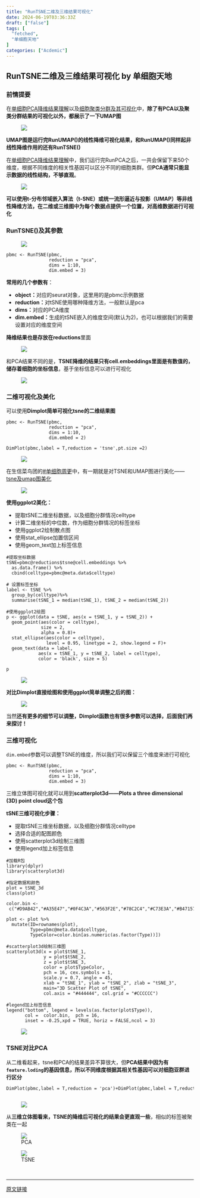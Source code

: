 ```yaml
---
title: "RunTSNE二维及三维结果可视化"
date: 2024-06-19T03:36:33Z
draft: ["false"]
tags: [
  "fetched",
  "单细胞天地"
]
categories: ["Acdemic"]
---
```

RunTSNE二维及三维结果可视化 by 单细胞天地
------
<div><section data-tool="mdnice编辑器" data-website="https://www.mdnice.com"><h3 data-tool="mdnice编辑器"><span></span><span></span><span>前情提要</span><span></span></h3><p data-tool="mdnice编辑器">在<a href="https://mp.weixin.qq.com/s?__biz=MzI1Njk4ODE0MQ==&amp;mid=2247522734&amp;idx=1&amp;sn=87543a75fa71c707908f582df51bad27&amp;scene=21#wechat_redirect" data-linktype="2">单细胞PCA降维结果理解</a>以及<a href="https://mp.weixin.qq.com/s?__biz=MzI1Njk4ODE0MQ==&amp;mid=2247522941&amp;idx=1&amp;sn=5145f5c0570d691c4202ca8c188f90d4&amp;scene=21#wechat_redirect" data-linktype="2">细胞聚类分群及其可视化</a>中，<strong>除了有PCA以及聚类分群结果的可视化以外，都展示了一下UMAP图</strong></p><figure data-tool="mdnice编辑器"><img data-imgfileid="100039296" data-ratio="0.6917148362235067" data-src="https://mmbiz.qpic.cn/mmbiz_png/siaia0BDGJdjRrDyDK8mnbRm5YFrc45mWWmRYYg4SkIJOHP32hJrmcdEcgRcpVkas5qibOFPVq4YDziccAickwzuTfg/640?wx_fmt=png&amp;from=appmsg" data-type="png" data-w="1038" src="https://mmbiz.qpic.cn/mmbiz_png/siaia0BDGJdjRrDyDK8mnbRm5YFrc45mWWmRYYg4SkIJOHP32hJrmcdEcgRcpVkas5qibOFPVq4YDziccAickwzuTfg/640?wx_fmt=png&amp;from=appmsg"></figure><p data-tool="mdnice编辑器"><strong>UMAP图是运行完RunUMAP()的线性降维可视化结果，和RunUMAP()同样起非线性降维作用的还有RunTSNE()</strong></p><p data-tool="mdnice编辑器">在<a href="https://mp.weixin.qq.com/s?__biz=MzI1Njk4ODE0MQ==&amp;mid=2247522734&amp;idx=1&amp;sn=87543a75fa71c707908f582df51bad27&amp;scene=21#wechat_redirect" data-linktype="2">单细胞PCA降维结果理解</a>中，我们运行完RunPCA之后，一共会保留下来50个维度，根据不同维度的相关性基因可以区分不同的细胞类群。但<strong>PCA通常只能显示数据的线性结构，不够直观</strong>。</p><figure data-tool="mdnice编辑器"><img data-imgfileid="100039298" data-ratio="0.7514071294559099" data-src="https://mmbiz.qpic.cn/mmbiz_png/siaia0BDGJdjRrDyDK8mnbRm5YFrc45mWW6CvpbPrILvFjBop2nO97YOnNN620saSlotwj9Y5UcOmlfxh5ZuAicqg/640?wx_fmt=png&amp;from=appmsg" data-type="png" data-w="1066" src="https://mmbiz.qpic.cn/mmbiz_png/siaia0BDGJdjRrDyDK8mnbRm5YFrc45mWW6CvpbPrILvFjBop2nO97YOnNN620saSlotwj9Y5UcOmlfxh5ZuAicqg/640?wx_fmt=png&amp;from=appmsg"></figure><p data-tool="mdnice编辑器"><strong>可以使用t-分布邻域嵌入算法（t-SNE）或统一流形逼近与投影（UMAP）等非线性降维方法，在二维或三维图中为每个数据点提供一个位置，对高维数据进行可视化</strong></p><h3 data-tool="mdnice编辑器"><span></span><span></span><span>RunTSNE()及其参数</span><span></span></h3><figure data-tool="mdnice编辑器"><img data-imgfileid="100039295" data-ratio="1.1633986928104576" data-src="https://mmbiz.qpic.cn/mmbiz_png/siaia0BDGJdjRrDyDK8mnbRm5YFrc45mWWS4En4jb0BhnVyjiaG3rhGUMSvI7z1SRUPJ2UHFoziaLW8cCC4WicJpbOg/640?wx_fmt=png&amp;from=appmsg" data-type="png" data-w="612" src="https://mmbiz.qpic.cn/mmbiz_png/siaia0BDGJdjRrDyDK8mnbRm5YFrc45mWWS4En4jb0BhnVyjiaG3rhGUMSvI7z1SRUPJ2UHFoziaLW8cCC4WicJpbOg/640?wx_fmt=png&amp;from=appmsg"></figure><pre data-tool="mdnice编辑器"><span></span><code>pbmc &lt;- RunTSNE(pbmc,<br>                reduction = <span>"pca"</span>,<br>                dims = 1:10,<br>                dim.embed = 3)<br></code></pre><p data-tool="mdnice编辑器"><strong>常用的几个参数有</strong>：</p><ul data-tool="mdnice编辑器"><li><section><strong>object：</strong>对应的seurat对象，这里用的是pbmc示例数据</section></li><li><section><strong>reduction：</strong>对tSNE使用哪种降维方法，一般默认是pca</section></li><li><section><strong>dims：</strong>对应的PCA维度</section></li><li><section><strong>dim.embed：</strong>生成的tSNE嵌入的维度空间(默认为2)，也可以根据我们的需要设置对应的维度空间</section></li></ul><p data-tool="mdnice编辑器"><strong>降维结果也是存放在reductions</strong>里面</p><figure data-tool="mdnice编辑器"><img data-imgfileid="100039294" data-ratio="0.40185185185185185" data-src="https://mmbiz.qpic.cn/mmbiz_png/siaia0BDGJdjRrDyDK8mnbRm5YFrc45mWWRyH8MsOOlBTtYoWCvtSR5giaC10icuA7znVYwueAo3tZlOJialW2nHVdg/640?wx_fmt=png&amp;from=appmsg" data-type="png" data-w="1080" src="https://mmbiz.qpic.cn/mmbiz_png/siaia0BDGJdjRrDyDK8mnbRm5YFrc45mWWRyH8MsOOlBTtYoWCvtSR5giaC10icuA7znVYwueAo3tZlOJialW2nHVdg/640?wx_fmt=png&amp;from=appmsg"></figure><p data-tool="mdnice编辑器">和PCA结果不同的是，<strong>TSNE降维的结果只有cell.embeddings里面是有数值的，储存着细胞的坐标信息</strong>，基于坐标信息可以进行可视化</p><figure data-tool="mdnice编辑器"><img data-imgfileid="100039297" data-ratio="1.3461538461538463" data-src="https://mmbiz.qpic.cn/mmbiz_png/siaia0BDGJdjRrDyDK8mnbRm5YFrc45mWWYC9ibYnlyRN3CWKMyb5JAAHW0Sk0uqWOByFSYGQYnhYj03YX7xRw1FA/640?wx_fmt=png&amp;from=appmsg" data-type="png" data-w="520" src="https://mmbiz.qpic.cn/mmbiz_png/siaia0BDGJdjRrDyDK8mnbRm5YFrc45mWWYC9ibYnlyRN3CWKMyb5JAAHW0Sk0uqWOByFSYGQYnhYj03YX7xRw1FA/640?wx_fmt=png&amp;from=appmsg"></figure><h3 data-tool="mdnice编辑器"><span></span><span></span><span>二维可视化及美化</span><span></span></h3><p data-tool="mdnice编辑器">可以使用<strong>Dimplot简单可视化tsne的二维结果图</strong></p><pre data-tool="mdnice编辑器"><span></span><code>pbmc &lt;- RunTSNE(pbmc,<br>                reduction = <span>"pca"</span>,<br>                dims = 1:10,<br>                dim.embed = 2)<br>                <br>DimPlot(pbmc,label = T,reduction = <span>'tsne'</span>,pt.size =2)<br></code></pre><figure data-tool="mdnice编辑器"><img data-imgfileid="100039301" data-ratio="0.7467289719626168" data-src="https://mmbiz.qpic.cn/mmbiz_png/siaia0BDGJdjRrDyDK8mnbRm5YFrc45mWWNgTcvevHB1oJibF2ibUbvFic82GMIhbj0T0d35RwicnjM3ib6HkqKqhB01g/640?wx_fmt=png&amp;from=appmsg" data-type="png" data-w="1070" src="https://mmbiz.qpic.cn/mmbiz_png/siaia0BDGJdjRrDyDK8mnbRm5YFrc45mWWNgTcvevHB1oJibF2ibUbvFic82GMIhbj0T0d35RwicnjM3ib6HkqKqhB01g/640?wx_fmt=png&amp;from=appmsg"></figure><p data-tool="mdnice编辑器">在生信菜鸟团的<a href="https://mp.weixin.qq.com/mp/appmsgalbum?action=getalbum&amp;__biz=MzUzMTEwODk0Ng==&amp;scene=1&amp;album_id=2546857217690632193&amp;count=3&amp;uin=&amp;key=&amp;devicetype=Windows+11+x64&amp;version=63090a1b&amp;lang=zh_CN&amp;ascene=0" data-linktype="2">#单细胞周更</a>中，有一期就是对TSNE和UMAP图进行美化——<a href="https://mp.weixin.qq.com/s?__biz=MzUzMTEwODk0Ng==&amp;mid=2247512357&amp;idx=1&amp;sn=0501e682033fdbb9771ffd14acd4f93d&amp;scene=21#wechat_redirect" data-linktype="2">tsne及umap图美化</a></p><figure data-tool="mdnice编辑器"><img data-imgfileid="100039299" data-ratio="0.608433734939759" data-src="https://mmbiz.qpic.cn/mmbiz_png/siaia0BDGJdjRrDyDK8mnbRm5YFrc45mWWIsZiaRVtwQicwrbYTd8ia7fzGgIgcJupibNQ4lUMgazia8AGtuuqG7Snt9g/640?wx_fmt=png&amp;from=appmsg" data-type="png" data-w="996" src="https://mmbiz.qpic.cn/mmbiz_png/siaia0BDGJdjRrDyDK8mnbRm5YFrc45mWWIsZiaRVtwQicwrbYTd8ia7fzGgIgcJupibNQ4lUMgazia8AGtuuqG7Snt9g/640?wx_fmt=png&amp;from=appmsg"></figure><p data-tool="mdnice编辑器"><strong>使用ggplot2美化：</strong></p><ul data-tool="mdnice编辑器"><li><section>提取tSNE二维坐标数据，以及细胞分群情况celltype</section></li><li><section>计算二维坐标的中位数，作为细胞分群情况的标签坐标</section></li><li><section>使用ggplot2绘制散点图</section></li><li><section>使用stat_ellipse加置信区间</section></li><li><section>使用geom_text加上标签信息</section></li></ul><pre data-tool="mdnice编辑器"><span></span><code><span>#提取坐标数据</span><br>tSNE=pbmc@reductions<span>$tsne</span>@cell.embeddings %&gt;%<br>  as.data.frame() %&gt;%<br>  cbind(celltype=pbmc@meta.data<span>$celltype</span>)<br><br><span># 设置标签坐标</span><br>label &lt;- tSNE %&gt;%<br>  group_by(celltype)%&gt;%<br>  summarise(tSNE_1 = median(tSNE_1), tSNE_2 = median(tSNE_2))<br><br><span>#使用ggplot2绘图</span><br>p &lt;- ggplot(data = tSNE, aes(x = tSNE_1, y = tSNE_2)) +<br>  geom_point(aes(color = celltype),<br>             size = 2,<br>             alpha = 0.8)+<br>  stat_ellipse(aes(color = celltype),<br>               level = 0.95, linetype = 2, show.legend = F)+<br>  geom_text(data = label,<br>            aes(x = tSNE_1, y = tSNE_2, label = celltype),<br>            color = <span>'black'</span>, size = 5)<br><br>p<br></code></pre><figure data-tool="mdnice编辑器"><img data-imgfileid="100039303" data-ratio="0.7555555555555555" data-src="https://mmbiz.qpic.cn/mmbiz_png/siaia0BDGJdjRrDyDK8mnbRm5YFrc45mWWYhFEa7LEfwgcjYJPicRF4ZicOiar9yZ9DUvUufyPRStDzaf8H55VGibpBg/640?wx_fmt=png&amp;from=appmsg" data-type="png" data-w="1080" src="https://mmbiz.qpic.cn/mmbiz_png/siaia0BDGJdjRrDyDK8mnbRm5YFrc45mWWYhFEa7LEfwgcjYJPicRF4ZicOiar9yZ9DUvUufyPRStDzaf8H55VGibpBg/640?wx_fmt=png&amp;from=appmsg"></figure><p data-tool="mdnice编辑器"><strong>对比Dimplot直接绘图和使用ggplot简单调整之后的图：</strong></p><figure data-tool="mdnice编辑器"><img data-imgfileid="100039302" data-ratio="0.8107810781078107" data-src="https://mmbiz.qpic.cn/mmbiz_png/siaia0BDGJdjRrDyDK8mnbRm5YFrc45mWW4h8qvBdpg7PtBzWQ6sdDLnB1VAO2WNqu3S3xF8H5hoZdcDW1PpZarw/640?wx_fmt=png&amp;from=appmsg" data-type="png" data-w="909" src="https://mmbiz.qpic.cn/mmbiz_png/siaia0BDGJdjRrDyDK8mnbRm5YFrc45mWW4h8qvBdpg7PtBzWQ6sdDLnB1VAO2WNqu3S3xF8H5hoZdcDW1PpZarw/640?wx_fmt=png&amp;from=appmsg"></figure><p data-tool="mdnice编辑器">当然<strong>还有更多的细节可以调整，Dimplot函数也有很多参数可以选择，后面我们再来探讨！</strong></p><h3 data-tool="mdnice编辑器"><span></span><span></span><span>三维可视化</span><span></span></h3><p data-tool="mdnice编辑器"><code>dim.embed</code>参数可以调整TSNE的维度，所以我们可以保留三个维度来进行可视化</p><pre data-tool="mdnice编辑器"><span></span><code>pbmc &lt;- RunTSNE(pbmc,<br>                reduction = <span>"pca"</span>,<br>                dims = 1:10,<br>                dim.embed = 3)<br></code></pre><p data-tool="mdnice编辑器">三维立体图可视化就可以用到<strong>scatterplot3d——Plots a three dimensional (3D) point cloud这个包</strong></p><p data-tool="mdnice编辑器"><strong>tSNE三维可视化步骤：</strong></p><ul data-tool="mdnice编辑器"><li><section>提取tSNE三维坐标数据，以及细胞分群情况celltype</section></li><li><section>选择合适的配图颜色</section></li><li><section>使用scatterplot3d绘制三维图</section></li><li><section>使用legend加上标签信息</section></li></ul><pre data-tool="mdnice编辑器"><span></span><code><span>#加载R包</span><br>library(dplyr)<br>library(scatterplot3d)<br><br><span>#指定数据和颜色</span><br>plot = tSNE_3d<br>class(plot)<br><br>color.bin &lt;- c(<span>"#D9AB42"</span>,<span>"#A35E47"</span>,<span>"#0F4C3A"</span>,<span>"#563F2E"</span>,<span>"#78C2C4"</span>,<span>"#C73E3A"</span>,<span>"#B47157"</span>,<span>"#2B5F75"</span>)<br><br>plot &lt;- plot %&gt;% <br>  mutate(ID=rownames(plot),<br>         Type=pbmc@meta.data<span>$celltype</span>,<br>         TypeColor=color.bin[as.numeric(as.factor(Type))])<br><br><span>#scatterplot3d绘制三维图</span><br>scatterplot3d(x = plot<span>$tSNE_1</span>, <br>              y = plot<span>$tSNE_2</span>, <br>              z = plot<span>$tSNE_3</span>,<br>              color = plot<span>$TypeColor</span>,<br>              pch = 16, cex.symbols = 1,<br>              scale.y = 0.7, angle = 45,<br>              xlab = <span>"tSNE_1"</span>, ylab = <span>"tSNE_2"</span>, zlab = <span>"tSNE_3"</span>,<br>              main=<span>"3D Scatter Plot of tSNE"</span>,<br>              col.axis = <span>"#444444"</span>, col.grid = <span>"#CCCCCC"</span>)<br><br><span>#legend加上标签信息</span><br>legend(<span>"bottom"</span>, legend = levels(as.factor(plot<span>$Type</span>)),<br>       col =  color.bin,  pch = 16,<br>       inset = -0.25,xpd = TRUE, horiz = FALSE,ncol = 3)<br></code></pre><figure data-tool="mdnice编辑器"><img data-imgfileid="100039300" data-ratio="0.7509363295880149" data-src="https://mmbiz.qpic.cn/mmbiz_png/siaia0BDGJdjRrDyDK8mnbRm5YFrc45mWWqZx08WZOL6icafXx7nOFqkZIia2MyGUqyee5bHicRYKTyeaquhFbLTRjg/640?wx_fmt=png&amp;from=appmsg" data-type="png" data-w="1068" src="https://mmbiz.qpic.cn/mmbiz_png/siaia0BDGJdjRrDyDK8mnbRm5YFrc45mWWqZx08WZOL6icafXx7nOFqkZIia2MyGUqyee5bHicRYKTyeaquhFbLTRjg/640?wx_fmt=png&amp;from=appmsg"></figure><h3 data-tool="mdnice编辑器"><span></span><span></span><span>TSNE对比PCA</span><span></span></h3><p data-tool="mdnice编辑器">从二维看起来，tsne和PCA的结果差异不算很大，但<strong>PCA结果中因为有<code>feature.loding</code>的基因信息，所以不同维度根据其相关性基因可以对细胞亚群进行区分</strong></p><pre data-tool="mdnice编辑器"><span></span><code>DimPlot(pbmc,label = T,reduction = <span>'pca'</span>)+DimPlot(pbmc,label = T,reduction = <span>'tsne'</span>,pt.size =2)<br><br></code></pre><figure data-tool="mdnice编辑器"><img data-imgfileid="100039307" data-ratio="0.674074074074074" data-src="https://mmbiz.qpic.cn/mmbiz_png/siaia0BDGJdjRrDyDK8mnbRm5YFrc45mWWglAZMiaoeazgyIvnu7kHWM1gfFmh9FDVZEJwmIIoN7CJyNlu6Y8RnQw/640?wx_fmt=png&amp;from=appmsg" data-type="png" data-w="1080" src="https://mmbiz.qpic.cn/mmbiz_png/siaia0BDGJdjRrDyDK8mnbRm5YFrc45mWWglAZMiaoeazgyIvnu7kHWM1gfFmh9FDVZEJwmIIoN7CJyNlu6Y8RnQw/640?wx_fmt=png&amp;from=appmsg"></figure><p data-tool="mdnice编辑器">从<strong>三维立体图看来，TSNE的降维后可视化的结果会更直观一些</strong>，相似的标签被聚类在一起</p><figure data-tool="mdnice编辑器"><img data-imgfileid="100039308" data-ratio="0.7684310018903592" data-src="https://mmbiz.qpic.cn/mmbiz_png/siaia0BDGJdjRrDyDK8mnbRm5YFrc45mWWaUeIUFYsk6RkwoNMZRb63BFDXuKWCnIZ0iaVvWKSn6ajezxLgkUPNtw/640?wx_fmt=png&amp;from=appmsg" data-type="png" data-w="1058" src="https://mmbiz.qpic.cn/mmbiz_png/siaia0BDGJdjRrDyDK8mnbRm5YFrc45mWWaUeIUFYsk6RkwoNMZRb63BFDXuKWCnIZ0iaVvWKSn6ajezxLgkUPNtw/640?wx_fmt=png&amp;from=appmsg"><figcaption>PCA</figcaption></figure><figure data-tool="mdnice编辑器"><img data-imgfileid="100039304" data-ratio="0.7509363295880149" data-src="https://mmbiz.qpic.cn/mmbiz_png/siaia0BDGJdjRrDyDK8mnbRm5YFrc45mWWqZx08WZOL6icafXx7nOFqkZIia2MyGUqyee5bHicRYKTyeaquhFbLTRjg/640?wx_fmt=png&amp;from=appmsg" data-type="png" data-w="1068" src="https://mmbiz.qpic.cn/mmbiz_png/siaia0BDGJdjRrDyDK8mnbRm5YFrc45mWWqZx08WZOL6icafXx7nOFqkZIia2MyGUqyee5bHicRYKTyeaquhFbLTRjg/640?wx_fmt=png&amp;from=appmsg"><figcaption>TSNE</figcaption></figure></section><p><br></p><p><mp-style-type data-value="3"></mp-style-type></p></div>  
<hr>
<a href="https://mp.weixin.qq.com/s/IXtlwzcleF89rnDNRqVe7w",target="_blank" rel="noopener noreferrer">原文链接</a>
